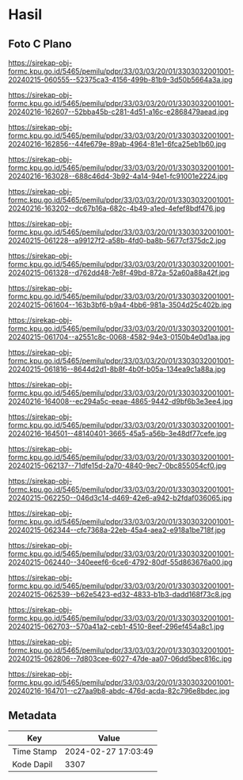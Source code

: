 # Hasil

## Foto C Plano

https://sirekap-obj-formc.kpu.go.id/5465/pemilu/pdpr/33/03/03/20/01/3303032001001-20240215-060555--52375ca3-4156-499b-81b9-3d50b5664a3a.jpg

https://sirekap-obj-formc.kpu.go.id/5465/pemilu/pdpr/33/03/03/20/01/3303032001001-20240216-162607--52bba45b-c281-4d51-a16c-e2868479aead.jpg

https://sirekap-obj-formc.kpu.go.id/5465/pemilu/pdpr/33/03/03/20/01/3303032001001-20240216-162856--44fe679e-89ab-4964-81e1-6fca25eb1b60.jpg

https://sirekap-obj-formc.kpu.go.id/5465/pemilu/pdpr/33/03/03/20/01/3303032001001-20240216-163028--688c46d4-3b92-4a14-94e1-fc91001e2224.jpg

https://sirekap-obj-formc.kpu.go.id/5465/pemilu/pdpr/33/03/03/20/01/3303032001001-20240216-163202--dc67b16a-682c-4b49-a1ed-4efef8bdf476.jpg

https://sirekap-obj-formc.kpu.go.id/5465/pemilu/pdpr/33/03/03/20/01/3303032001001-20240215-061228--a99127f2-a58b-4fd0-ba8b-5677cf375dc2.jpg

https://sirekap-obj-formc.kpu.go.id/5465/pemilu/pdpr/33/03/03/20/01/3303032001001-20240215-061328--d762dd48-7e8f-49bd-872a-52a60a88a42f.jpg

https://sirekap-obj-formc.kpu.go.id/5465/pemilu/pdpr/33/03/03/20/01/3303032001001-20240215-061604--163b3bf6-b9a4-4bb6-981a-3504d25c402b.jpg

https://sirekap-obj-formc.kpu.go.id/5465/pemilu/pdpr/33/03/03/20/01/3303032001001-20240215-061704--a2551c8c-0068-4582-94e3-0150b4e0d1aa.jpg

https://sirekap-obj-formc.kpu.go.id/5465/pemilu/pdpr/33/03/03/20/01/3303032001001-20240215-061816--8644d2d1-8b8f-4b0f-b05a-134ea9c1a88a.jpg

https://sirekap-obj-formc.kpu.go.id/5465/pemilu/pdpr/33/03/03/20/01/3303032001001-20240216-164008--ec294a5c-eeae-4865-9442-d9bf6b3e3ee4.jpg

https://sirekap-obj-formc.kpu.go.id/5465/pemilu/pdpr/33/03/03/20/01/3303032001001-20240216-164501--48140401-3665-45a5-a56b-3e48df77cefe.jpg

https://sirekap-obj-formc.kpu.go.id/5465/pemilu/pdpr/33/03/03/20/01/3303032001001-20240215-062137--71dfe15d-2a70-4840-9ec7-0bc855054cf0.jpg

https://sirekap-obj-formc.kpu.go.id/5465/pemilu/pdpr/33/03/03/20/01/3303032001001-20240215-062250--046d3c14-d469-42e6-a942-b2fdaf036065.jpg

https://sirekap-obj-formc.kpu.go.id/5465/pemilu/pdpr/33/03/03/20/01/3303032001001-20240215-062344--cfc7368a-22eb-45a4-aea2-e918a1be718f.jpg

https://sirekap-obj-formc.kpu.go.id/5465/pemilu/pdpr/33/03/03/20/01/3303032001001-20240215-062440--340eeef6-6ce6-4792-80df-55d863676a00.jpg

https://sirekap-obj-formc.kpu.go.id/5465/pemilu/pdpr/33/03/03/20/01/3303032001001-20240215-062539--b62e5423-ed32-4833-b1b3-dadd168f73c8.jpg

https://sirekap-obj-formc.kpu.go.id/5465/pemilu/pdpr/33/03/03/20/01/3303032001001-20240215-062703--570a41a2-ceb1-4510-8eef-296ef454a8c1.jpg

https://sirekap-obj-formc.kpu.go.id/5465/pemilu/pdpr/33/03/03/20/01/3303032001001-20240215-062806--7d803cee-6027-47de-aa07-06dd5bec816c.jpg

https://sirekap-obj-formc.kpu.go.id/5465/pemilu/pdpr/33/03/03/20/01/3303032001001-20240216-164701--c27aa9b8-abdc-476d-acda-82c796e8bdec.jpg


## Metadata

| Key        | Value               |
| ---------- | ------------------- |
| Time Stamp | 2024-02-27 17:03:49 |
| Kode Dapil | 3307                |



